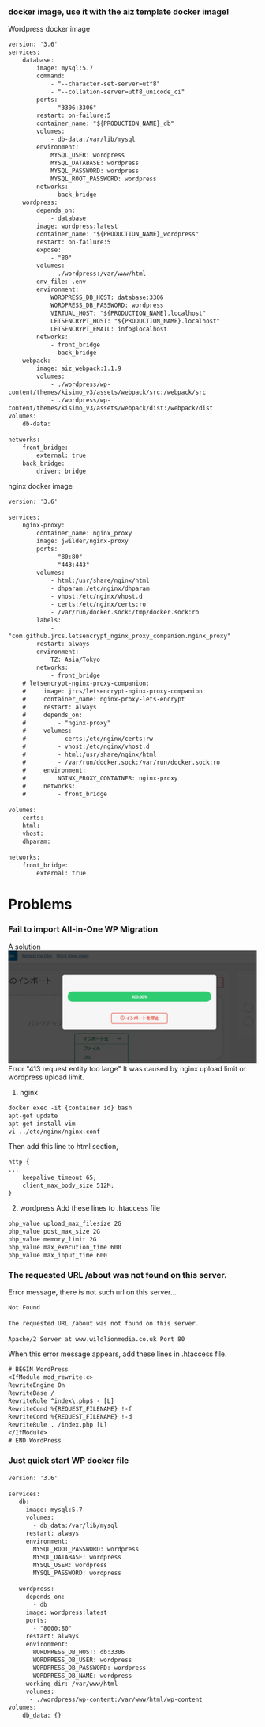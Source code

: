 ### docker image, use it with the aiz template docker image!
Wordpress docker image
```docker
version: '3.6'
services:
    database:
        image: mysql:5.7
        command:
            - "--character-set-server=utf8"
            - "--collation-server=utf8_unicode_ci"
        ports:
            - "3306:3306"
        restart: on-failure:5
        container_name: "${PRODUCTION_NAME}_db"
        volumes:
            - db-data:/var/lib/mysql
        environment:
            MYSQL_USER: wordpress
            MYSQL_DATABASE: wordpress
            MYSQL_PASSWORD: wordpress
            MYSQL_ROOT_PASSWORD: wordpress
        networks:
            - back_bridge
    wordpress:
        depends_on:
            - database
        image: wordpress:latest
        container_name: "${PRODUCTION_NAME}_wordpress"
        restart: on-failure:5
        expose:
            - "80"
        volumes:
            - ./wordpress:/var/www/html
        env_file: .env
        environment:
            WORDPRESS_DB_HOST: database:3306
            WORDPRESS_DB_PASSWORD: wordpress
            VIRTUAL_HOST: "${PRODUCTION_NAME}.localhost"
            LETSENCRYPT_HOST: "${PRODUCTION_NAME}.localhost"
            LETSENCRYPT_EMAIL: info@localhost
        networks:
            - front_bridge
            - back_bridge
    webpack:
        image: aiz_webpack:1.1.9
        volumes:
            - ./wordpress/wp-content/themes/kisimo_v3/assets/webpack/src:/webpack/src
            - ./wordpress/wp-content/themes/kisimo_v3/assets/webpack/dist:/webpack/dist
volumes:
    db-data:

networks:
    front_bridge:
        external: true
    back_bridge:
        driver: bridge
```
nginx docker image
```
version: '3.6'

services:
    nginx-proxy:
        container_name: nginx_proxy
        image: jwilder/nginx-proxy
        ports:
            - "80:80"
            - "443:443"
        volumes:
            - html:/usr/share/nginx/html
            - dhparam:/etc/nginx/dhparam
            - vhost:/etc/nginx/vhost.d
            - certs:/etc/nginx/certs:ro
            - /var/run/docker.sock:/tmp/docker.sock:ro
        labels:
            - "com.github.jrcs.letsencrypt_nginx_proxy_companion.nginx_proxy"
        restart: always
        environment:
            TZ: Asia/Tokyo
        networks:
            - front_bridge
    # letsencrypt-nginx-proxy-companion:
    #     image: jrcs/letsencrypt-nginx-proxy-companion
    #     container_name: nginx-proxy-lets-encrypt
    #     restart: always
    #     depends_on:
    #         - "nginx-proxy"
    #     volumes:
    #         - certs:/etc/nginx/certs:rw
    #         - vhost:/etc/nginx/vhost.d
    #         - html:/usr/share/nginx/html
    #         - /var/run/docker.sock:/var/run/docker.sock:ro
    #     environment:
    #         NGINX_PROXY_CONTAINER: nginx-proxy
    #     networks:
    #         - front_bridge

volumes:
    certs:
    html:
    vhost:
    dhparam:

networks:
    front_bridge:
        external: true

```

# Problems

### Fail to import All-in-One WP Migration
[A solution](https://shameem.me/increase-upload-limit-for-all-in-one-wp-migration-plugin/#:~:text=You%20can%20export%20and%20download,import%20maximum%20512%20MB%20backups.)
![alt text](./images/wordpress_all_in_one_mig_failed.png)
Error "413 request entity too large"
It was caused by nginx upload limit or wordpress upload limit.
1. nginx
```
docker exec -it {container id} bash
apt-get update
apt-get install vim
vi ../etc/nginx/nginx.conf
```
Then add this line to html section,
```
http {
...
    keepalive_timeout 65;
    client_max_body_size 512M;
}
```
2. wordpress
Add these lines to .htaccess file
```
php_value upload_max_filesize 2G
php_value post_max_size 2G
php_value memory_limit 2G
php_value max_execution_time 600
php_value max_input_time 600
```

### The requested URL /about was not found on this server.
Error message, there is not such url on this server...
```
Not Found

The requested URL /about was not found on this server.

Apache/2 Server at www.wildlionmedia.co.uk Port 80
```
When this error message appears, add these lines in .htaccess file.
```
# BEGIN WordPress
<IfModule mod_rewrite.c>
RewriteEngine On
RewriteBase /
RewriteRule ^index\.php$ - [L]
RewriteCond %{REQUEST_FILENAME} !-f
RewriteCond %{REQUEST_FILENAME} !-d
RewriteRule . /index.php [L]
</IfModule>
# END WordPress
```

### Just quick start WP docker file
```
version: '3.6'

services:
   db:
     image: mysql:5.7
     volumes:
       - db_data:/var/lib/mysql
     restart: always
     environment:
       MYSQL_ROOT_PASSWORD: wordpress
       MYSQL_DATABASE: wordpress
       MYSQL_USER: wordpress
       MYSQL_PASSWORD: wordpress

   wordpress:
     depends_on:
       - db
     image: wordpress:latest
     ports:
       - "8000:80"
     restart: always
     environment:
       WORDPRESS_DB_HOST: db:3306
       WORDPRESS_DB_USER: wordpress
       WORDPRESS_DB_PASSWORD: wordpress
       WORDPRESS_DB_NAME: wordpress
     working_dir: /var/www/html
     volumes:
      - ./wordpress/wp-content:/var/www/html/wp-content
volumes:
    db_data: {}
```
